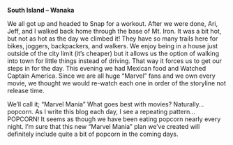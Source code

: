 **South Island – Wanaka**

We all got up and headed to Snap for a workout. After we were done,
Ari, Jeff, and I walked back home through the base of Mt. Iron. It was
a bit hot, but not as hot as the day we climbed it! They have so many
trails here for bikes, joggers, backpackers, and walkers. We enjoy
being in a house just outside of the city limit (it’s cheaper) but it allows
us the option of walking into town for little things instead of driving. That
way it forces us to get our steps in for the day.
This evening we had Mexican food and Watched Captain America.
Since we are all huge “Marvel” fans and we own every movie, we
thought we would re-watch each one in order of the storyline not
release time.

We’ll call it; “Marvel Mania” What goes best with
movies? Naturally…popcorn. As I write this blog each day, I see a
repeating pattern… POPCORN! It seems as though we have been
eating popcorn nearly every night. I’m sure that this new “Marvel
Mania” plan we’ve created will definitely include quite a bit of
popcorn in the coming days.